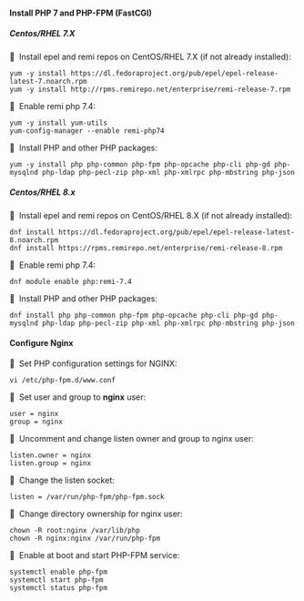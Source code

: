 #### Install PHP 7 and PHP-FPM (FastCGI)

##### Centos/RHEL 7.X

🔴 &nbsp;Install epel and remi repos on CentOS/RHEL 7.X (if not already installed):
```
yum -y install https://dl.fedoraproject.org/pub/epel/epel-release-latest-7.noarch.rpm
yum -y install http://rpms.remirepo.net/enterprise/remi-release-7.rpm
```

🔴 &nbsp;Enable remi php 7.4:
```
yum -y install yum-utils
yum-config-manager --enable remi-php74
```

🔴 &nbsp;Install PHP and other PHP packages:
```
yum -y install php php-common php-fpm php-opcache php-cli php-gd php-mysqlnd php-ldap php-pecl-zip php-xml php-xmlrpc php-mbstring php-json
```

##### Centos/RHEL 8.x

🔴 &nbsp;Install epel and remi repos on CentOS/RHEL 8.X (if not already installed):
```
dnf install https://dl.fedoraproject.org/pub/epel/epel-release-latest-8.noarch.rpm
dnf install https://rpms.remirepo.net/enterprise/remi-release-8.rpm
```

🔴 &nbsp;Enable remi php 7.4:
```
dnf module enable php:remi-7.4
```

🔴 &nbsp;Install PHP and other PHP packages:
```
dnf install php php-common php-fpm php-opcache php-cli php-gd php-mysqlnd php-ldap php-pecl-zip php-xml php-xmlrpc php-mbstring php-json
```

#### Configure Nginx

🔴 &nbsp;Set PHP configuration settings for NGINX:
```
vi /etc/php-fpm.d/www.conf
```

🔴 &nbsp;Set user and group to **nginx** user:
```
user = nginx
group = nginx
```

🔴 &nbsp;Uncomment and change listen owner and group to nginx user:
```
listen.owner = nginx
listen.group = nginx
```

🔴 &nbsp;Change the listen socket:
```
listen = /var/run/php-fpm/php-fpm.sock
```

🔴 &nbsp;Change directory ownership for nginx user:
```
chown -R root:nginx /var/lib/php
chown -R nginx:nginx /var/run/php-fpm
```

🔴 &nbsp;Enable at boot and start PHP-FPM service:
```
systemctl enable php-fpm
systemctl start php-fpm
systemctl status php-fpm
```
